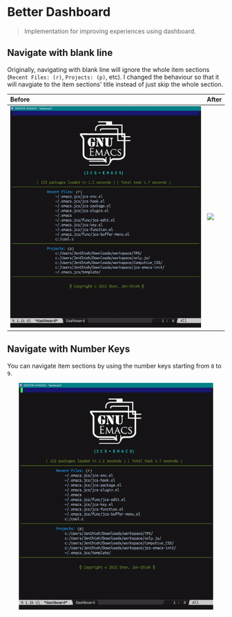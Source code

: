 # Better Dashboard
> Implementation for improving experiences using dashboard.


## Navigate with blank line

Originally, navigating with blank line will ignore the whole 
item sections (`Recent Files: (r)`, `Projects: (p)`, etc). 
I changed the behaviour so that it will navgiate to the item 
sections' title instead of just skip the whole section.

| Before                               | After                               |
|:-------------------------------------|:------------------------------------|
|<img src="./bd-nav-blank-before.gif"/>|<img src="./bd-nav-blank-after.gif"/>|


## Navigate with Number Keys

You can navigate item sections by using the number keys 
starting from `0` to `9`.

<p align="center">
  <img src="./bd-nav-by-num.gif" width="450" height="525"/>
</p>
